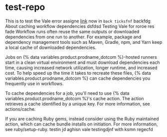 # test-repo

This is to test the Vale error assigne [link](https://trends.google.com/trends/trendingsearches/daily?geo=US) now in `back ticksfnf` backfdg
About caching workflow dependencies
dsfdsd
Testing Vale for roroe res
fade
Workflow runs often reuse the same outputs or downloaded dependencies from one run to another. For example, package and dependency management tools such as Maven, Gradle, npm, and Yarn keep a local cache of downloaded dependencies.

Jobs on {% data variables.product.prodname_dotcom %}-hosted runners start in a clean virtual environment and must download dependencies each time, causing increased network utilization, longer runtime, and increased cost. To help speed up the time it takes to recreate these files, {% data variables.product.prodname_dotcom %} can cache dependencies you frequently use in workflows.

To cache dependencies for a job, you'll need to use {% data variables.product.prodname_dotcom %}'s cache action. The action retrieves a cache identified by a unique key. For more information, see actions/cache.

If you are caching Ruby gems, instead consider using the Ruby maintained action, which can cache bundle installs on initiation. For more information, see ruby/setup-ruby.
testin jd aghisn
vale testingdjnf with ksmn regecfd

